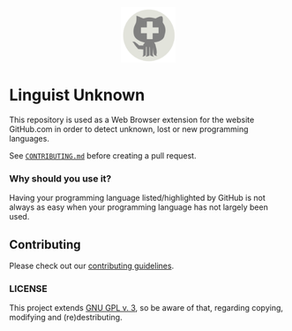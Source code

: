 <p align="center">
	<img alt="Brain Logo" src="./img/linguist-unknown.png" width="100" />
</p>

# Linguist Unknown
This repository is used as a Web Browser extension for the website GitHub.com in order to detect unknown, lost or new programming languages.

See  [`CONTRIBUTING.md`](/CONTRIBUTING.md) before creating a pull request.

### Why should you use it?
Having your programming language listed/highlighted by GitHub is not always as easy when your programming language has not largely been used.

## Contributing
Please check out our [contributing guidelines](CONTRIBUTING.md).

### LICENSE
This project extends [GNU GPL v. 3](http://www.gnu.org/licenses/gpl-3.0.en.html), so be aware of that, regarding copying, modifying and (re)destributing.

